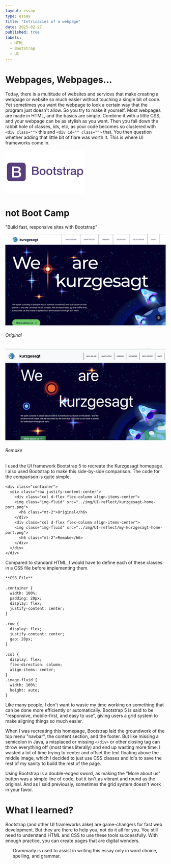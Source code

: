 ```yaml
---
layout: essay
type: essay
title: "Intricacies of a webpage"
date: 2025-02-27
published: true
labels:
  - HTML
  - BootStrap
  - UI
---
```


# Webpages, Webpages...
Today, there is a multitude of websites and services that make creating a webpage or website so much easier without touching a single bit of code. Yet sometimes you want the webpage to look a certain way that the program just doesn't allow. So you try to make it yourself. Most webpages are made in HTML, and the basics are simple. Combine it with a little CSS, and your webpage can be as stylish as you want. Then you fall down the rabbit hole of classes, ids, etc, as your code becomes so clustered with `<div class="">` this and `<div id="" class="">` that. You then question whether adding that little bit of flare was worth it. This is where UI frameworks come in. 

<div class="row">
<img width="250px" class="rounded justify-content-start pe-4" src="../img/UI-reflect/bootstrap-logo.png">
<h1>not Boot Camp</h1>
</div>


"Build fast, responsive sites with Bootstrap"


<div class="container">
  <div class="row justify-content-center">
    <div class="col d-flex flex-column align-items-center">
    <img class="img-fluid" src="../img/UI-reflect/kurzgesagt-home-port.png">
      <h6 class="mt-2">Original</h6>
    </div>
    <div class="col d-flex flex-column align-items-center">
    <img class="img-fluid" src="../img/UI-reflect/my-kurzgesagt-home-port.png">
      <h6 class="mt-2 text-align-left">Remake</h6>
    </div>
  </div>
</div>


I used the UI framework Bootstrap 5 to recreate the Kurzgesagt homepage. I also used Bootstrap to make this side-by-side comparison. The code for the comparison is quite simple.

```
<div class="container">
  <div class="row justify-content-center">
    <div class="col d-flex flex-column align-items-center">
    <img class="img-fluid" src="../img/UI-reflect/kurzgesagt-home-port.png">
      <h6 class="mt-2">Original</h6>
    </div>
    <div class="col d-flex flex-column align-items-center">
    <img class="img-fluid" src="../img/UI-reflect/my-kurzgesagt-home-port.png">
      <h6 class="mt-2">Remake</h6>
    </div>
  </div>
</div>
```
Compared to standard HTML, I would have to define each of these classes in a CSS file before implementing them.
```
**CSS File**

.container {
  width: 100%;
  padding: 20px;
  display: flex;
  justify-content: center;
}

.row {
  display: flex;
  justify-content: center;
  gap: 20px;
}

.col {
  display: flex;
  flex-direction: column;
  align-items: center;
}
.image-fluid {
  width: 100%;
  height: auto;
}
```

Like many people, I don't want to waste my time working on something that can be done more efficiently or automatically. Bootstrap 5 is said to be "responsive, mobile-first, and easy to use", giving users a grid system to make aligning things so much easier. 

When I was recreating this homepage, Bootstrap laid the groundwork of the top menu "navbar", the content section, and the footer. But like missing a semicolon in Java, a misplaced or missing `</div>` or other closing tag can throw everything off (most times literally) and end up wasting more time. I wasted a lot of time trying to center and offset the text floating above the middle image, which I decided to just use CSS classes and id's to save the rest of my sanity to build the rest of the page. 

Using Bootstrap is a double-edged sword, as making the "More about us" button was a simple line of code, but it isn't as vibrant and round as the original. And as I said previously, sometimes the grid system doesn't work in your favor. 

# What I learned?
Bootstrap (and other UI frameworks alike) are game-changers for fast web development. But they are there to help you, not do it all for you. You still need to understand HTML and CSS to use these tools successfully. With enough practice, you can create pages that are digital wonders. 

<ul>Grammarly is used to assist in writing this essay only in word choice, spelling, and grammar.</ul>
